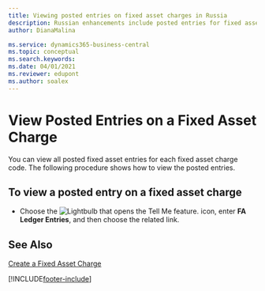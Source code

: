 ```yaml
---
title: Viewing posted entries on fixed asset charges in Russia
description: Russian enhancements include posted entries for fixed asset charges.
author: DianaMalina

ms.service: dynamics365-business-central
ms.topic: conceptual
ms.search.keywords:
ms.date: 04/01/2021
ms.reviewer: edupont
ms.author: soalex
---
```


# View Posted Entries on a Fixed Asset Charge

You can view all posted fixed asset entries for each fixed asset charge code. The following procedure shows how to view the posted entries.

## To view a posted entry on a fixed asset charge

- Choose the ![Lightbulb that opens the Tell Me feature.](../../media/ui-search/search_small.png "Tell me what you want to do") icon, enter **FA Ledger Entries**, and then choose the related link.

## See Also

[Create a Fixed Asset Charge](How-to-Create-a-Fixed-Asset-Charge.md)  


[!INCLUDE[footer-include](../../includes/footer-banner.md)]